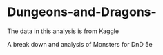 # Dungeons-and-Dragons-
The data in this analysis is from Kaggle

A break down and analysis of Monsters for DnD 5e
